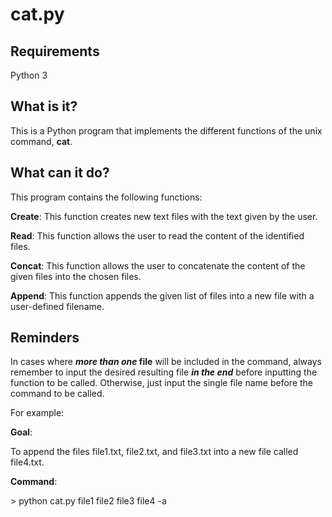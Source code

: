 # cat.py

## Requirements
Python 3

## What is it?
This is a Python program that implements the different functions of the unix command, **cat**.

## What can it do?
This program contains the following functions:
  
  **Create**: This function creates new text files with the text given by the user.
  
  **Read**: This function allows the user to read the content of the identified files.
  
  **Concat**: This function allows the user to concatenate the content of the given files
          into the chosen files.
  
  **Append**: This function appends the given list of files into a new file with a
          user-defined filename.
          
## Reminders
In cases where **_more than one_ file** will be included in the command, always remember to 
input the desired resulting file **_in the end_** before inputting the function to be called.
Otherwise, just input the single file name before the command to be called.

For example:

  **Goal**: 
  
  To append the files file1.txt, file2.txt, and file3.txt into a new file called 
  file4.txt.
  
  
  **Command**:
  
  \> python cat.py file1 file2 file3 file4 -a
  
